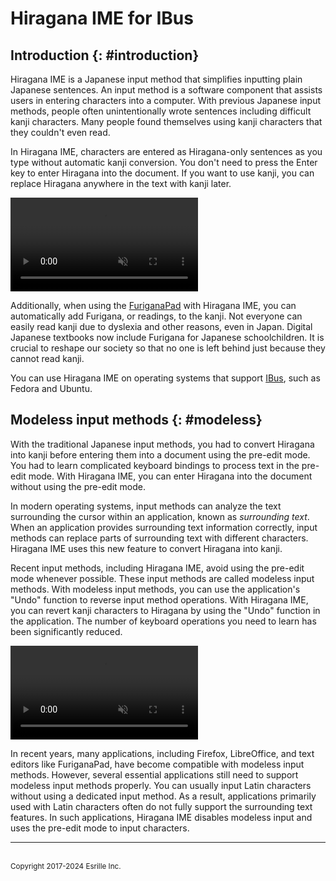 # Hiragana IME for IBus

## Introduction {: #introduction}

Hiragana IME is a Japanese input method that simplifies inputting plain Japanese sentences.
An input method is a software component that assists users in entering characters into a computer.
With previous Japanese input methods, people often unintentionally wrote sentences including difficult kanji characters.
Many people found themselves using kanji characters that they couldn't even read.

In Hiragana IME, characters are entered as Hiragana-only sentences as you type without automatic kanji conversion.
You don't need to press the <span class='key'>Enter</span> key to enter Hiragana into the document.
If you want to use kanji, you can replace Hiragana anywhere in the text with kanji later.

<video controls autoplay muted playsinline>
<source src='../screenshot.webm' type='video/webm'>
Screenshot
</video>

Additionally, when using the [FuriganaPad](https://github.com/esrille/furiganapad) with Hiragana IME, you can automatically add Furigana, or readings, to the kanji. Not everyone can easily read kanji due to dyslexia and other reasons, even in Japan. Digital Japanese textbooks now include Furigana for Japanese schoolchildren.
It is crucial to reshape our society so that no one is left behind just because they cannot read kanji.

You can use Hiragana IME on operating systems that support [IBus](https://github.com/ibus/ibus/wiki), such as Fedora and Ubuntu.

## Modeless input methods {: #modeless}

With the traditional Japanese input methods, you had to convert Hiragana into kanji before entering them into a document using the pre-edit mode.
You had to learn complicated keyboard bindings to process text in the pre-edit mode.
With Hiragana IME, you can enter Hiragana into the document without using the pre-edit mode.

In modern operating systems, input methods can analyze the text surrounding the cursor within an application, known as *surrounding text*.
When an application provides surrounding text information correctly, input methods can replace parts of surrounding text with different characters.
Hiragana IME uses this new feature to convert Hiragana into kanji.

Recent input methods, including Hiragana IME, avoid using the pre-edit mode whenever possible.
These input methods are called modeless input methods. With modeless input methods, you can use the application's "Undo" function to reverse input method operations.
With Hiragana IME, you can revert kanji characters to Hiragana by using the "Undo" function in the application.
The number of keyboard operations you need to learn has been significantly reduced.

<video controls autoplay muted playsinline>
<source src='../undo.webm' type='video/webm'>
Undo conversion
</video>

In recent years, many applications, including Firefox, LibreOffice, and text editors like FuriganaPad, have become compatible with modeless input methods.
However, several essential applications still need to support modeless input methods properly.
You can usually input Latin characters without using a dedicated input method.
As a result, applications primarily used with Latin characters often do not fully support the surrounding text features.
In such applications, Hiragana IME disables modeless input and uses the pre-edit mode to input characters.

<hr>
<br><small>Copyright 2017-2024 Esrille Inc.</small>
